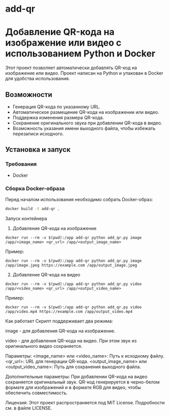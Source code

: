 # add-qr

# Добавление QR-кода на изображение или видео с использованием Python и Docker

Этот проект позволяет автоматически добавлять QR-код на изображение или видео. Проект написан на Python и упакован в Docker для удобства использования.

## Возможности

- Генерация QR-кода по указанному URL.
- Автоматическое размещение QR-кода на изображении или видео.
- Поддержка изменения размера QR-кода.
- Сохранение оригинального звука при добавлении QR-кода в видео.
- Возможность указания имени выходного файла, чтобы избежать перезаписи исходного.

## Установка и запуск

### Требования

- Docker

### Сборка Docker-образа

Перед началом использования необходимо собрать Docker-образ:

```bash
docker build -t add-qr .
```

Запуск контейнера
1. Добавление QR-кода на изображение
```
docker run --rm -v $(pwd):/app add-qr python add_qr.py image /app/<image_name> <qr_url> /app/<output_image_name>
```
Пример:
```
docker run --rm -v $(pwd):/app add-qr python add_qr.py image /app/image.jpeg https://example.com /app/output_image.jpeg
```
2. Добавление QR-кода на видео
```
docker run --rm -v $(pwd):/app add-qr python add_qr.py video /app/<video_name> <qr_url> /app/<output_video_name>
```
Пример:
```
docker run --rm -v $(pwd):/app add-qr python add_qr.py video /app/video.mp4 https://example.com /app/output_video.mp4
```
Как работает
Скрипт поддерживает два режима:

image - для добавления QR-кода на изображение.

video - для добавления QR-кода на видео. При этом звук из оригинального видео сохраняется.

Параметры:
<image_name> или <video_name>: Путь к исходному файлу.
<qr_url>: URL для генерации QR-кода.
<output_image_name> или <output_video_name>: Путь для сохранения выходного файла.

Дополнительные параметры:
При добавлении QR-кода на видео сохраняется оригинальный звук.
QR-код генерируется в черно-белом формате для изображений и в формате RGB для видео, чтобы обеспечить совместимость.

Лицензия:
Этот проект распространяется под MIT License. Подробности см. в файле LICENSE.
